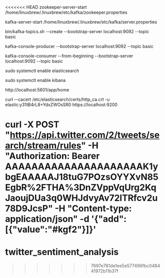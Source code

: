 <<<<<<< HEAD
zookeeper-server-start /home/linuxbrew/.linuxbrew/etc/kafka/zookeeper.properties

kafka-server-start /home/linuxbrew/.linuxbrew/etc/kafka/server.properties

bin/kafka-topics.sh --create --bootstrap-server localhost:9092 --topic basic

kafka-console-producer --bootstrap-server localhost:9092 --topic basic

kafka-console-consumer --from-beginning --bootstrap-server localhost:9092 --topic basic


sudo systemctl enable elasticsearch

sudo systemctl enable kibana

http://localhost:5601/app/home


curl --cacert /etc/elasticsearch/certs/http_ca.crt -u elastic:y31tB4rL8+YdxZWOsSR0 https://localhost:9200 

curl -X POST "https://api.twitter.com/2/tweets/search/stream/rules" -H "Authorization: Bearer AAAAAAAAAAAAAAAAAAAAAK1ybgEAAAAAJ18tuG7POzsOYYXvN85EgbR%2FTHA%3DnZVppVqUrg2KqJaoujDUa3q0WHJdvyAv72lTRfcv2u78D9JcsP" -H "Content-type: application/json" -d '{"add":[{"value":"#kgf2"}]}'
=======
# twitter_sentiment_analysis
>>>>>>> 7697e781de1ee5e577496fbc048441972b11b37f
